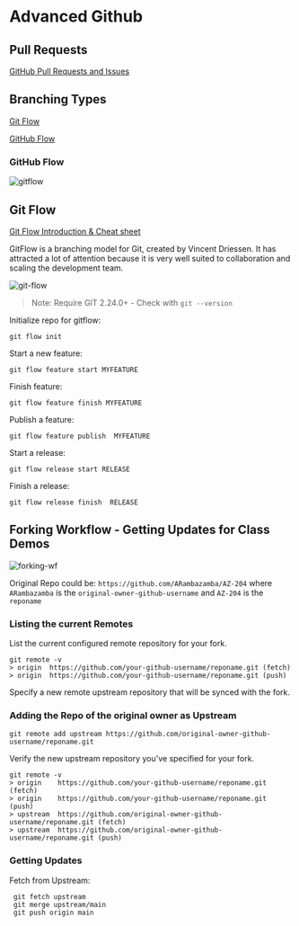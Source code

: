 # Advanced Github

## Pull Requests

[GitHub Pull Requests and Issues](https://marketplace.visualstudio.com/items?itemName=GitHub.vscode-pull-request-github)

## Branching Types

[Git Flow](https://danielkummer.github.io/git-flow-cheatsheet/)

[GitHub Flow](https://docs.github.com/en/get-started/quickstart/github-flow)

### GitHub Flow

![gitflow](_images/github-flow.jpg)

## Git Flow

[Git Flow Introduction & Cheat sheet](https://danielkummer.github.io/)

GitFlow is a branching model for Git, created by Vincent Driessen. It has attracted a lot of attention because it is very well suited to collaboration and scaling the development team.

![git-flow](_images/git-flow.png)

> Note: Require GIT 2.24.0+ - Check with `git --version`


Initialize repo for gitflow:

```
git flow init
```

Start a new feature:

```
git flow feature start MYFEATURE
```

Finish feature:

```
git flow feature finish MYFEATURE
```

Publish a feature:

```
git flow feature publish  MYFEATURE
```

Start a release:

```
git flow release start RELEASE
```

Finish a release:

```
git flow release finish  RELEASE
```

## Forking Workflow - Getting Updates for Class Demos

![forking-wf](_images/forking-workflow.jpg)

Original Repo could be: `https://github.com/ARambazamba/AZ-204` where `ARambazamba` is the `original-owner-github-username` and `AZ-204` is the `reponame`

### Listing the current Remotes

List the current configured remote repository for your fork.

```
git remote -v
> origin  https://github.com/your-github-username/reponame.git (fetch)
> origin  https://github.com/your-github-username/reponame.git (push)
```

Specify a new remote upstream repository that will be synced with the fork.

### Adding the Repo of the original owner as Upstream

```
git remote add upstream https://github.com/original-owner-github-username/reponame.git
```

Verify the new upstream repository you've specified for your fork.

```
git remote -v
> origin    https://github.com/your-github-username/reponame.git (fetch)
> origin    https://github.com/your-github-username/reponame.git (push)
> upstream  https://github.com/original-owner-github-username/reponame.git (fetch)
> upstream  https://github.com/original-owner-github-username/reponame.git (push)
```

### Getting Updates

Fetch from Upstream:

```
 git fetch upstream
 git merge upstream/main
 git push origin main
```
